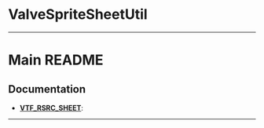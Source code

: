 # ValveSpriteSheetUtil
-----

# Main README

## Documentation

  - **[VTF\_RSRC\_SHEET](https://github.com/qOr-ange/mksheet_vtex_gui/blob/master/doc/VTFSheetData.md)**: 

-----
